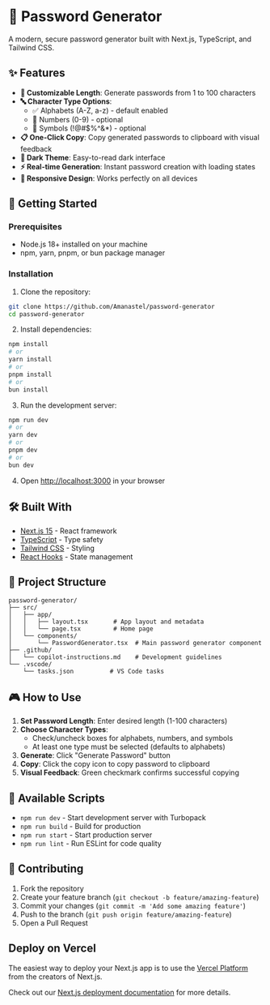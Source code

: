 # 🔐 Password Generator

A modern, secure password generator built with Next.js, TypeScript, and Tailwind CSS.

## ✨ Features

- **🎯 Customizable Length**: Generate passwords from 1 to 100 characters
- **🔤 Character Type Options**: 
  - ✅ Alphabets (A-Z, a-z) - default enabled
  - 🔢 Numbers (0-9) - optional
  - 🔣 Symbols (!@#$%^&*) - optional
- **📋 One-Click Copy**: Copy generated passwords to clipboard with visual feedback
- **🎨 Dark Theme**: Easy-to-read dark interface
- **⚡ Real-time Generation**: Instant password creation with loading states
- **📱 Responsive Design**: Works perfectly on all devices

## 🚀 Getting Started

### Prerequisites
- Node.js 18+ installed on your machine
- npm, yarn, pnpm, or bun package manager

### Installation

1. Clone the repository:
```bash
git clone https://github.com/Amanastel/password-generator
cd password-generator
```

2. Install dependencies:
```bash
npm install
# or
yarn install
# or
pnpm install
# or
bun install
```

3. Run the development server:
```bash
npm run dev
# or
yarn dev
# or
pnpm dev
# or
bun dev
```

4. Open [http://localhost:3000](http://localhost:3000) in your browser

## 🛠️ Built With

- [Next.js 15](https://nextjs.org/) - React framework
- [TypeScript](https://www.typescriptlang.org/) - Type safety
- [Tailwind CSS](https://tailwindcss.com/) - Styling
- [React Hooks](https://reactjs.org/docs/hooks-intro.html) - State management

## 📁 Project Structure

```
password-generator/
├── src/
│   ├── app/
│   │   ├── layout.tsx       # App layout and metadata
│   │   └── page.tsx         # Home page
│   └── components/
│       └── PasswordGenerator.tsx  # Main password generator component
├── .github/
│   └── copilot-instructions.md    # Development guidelines
└── .vscode/
    └── tasks.json          # VS Code tasks
```

## 🎮 How to Use

1. **Set Password Length**: Enter desired length (1-100 characters)
2. **Choose Character Types**: 
   - Check/uncheck boxes for alphabets, numbers, and symbols
   - At least one type must be selected (defaults to alphabets)
3. **Generate**: Click "Generate Password" button
4. **Copy**: Click the copy icon to copy password to clipboard
5. **Visual Feedback**: Green checkmark confirms successful copying

## 🔧 Available Scripts

- `npm run dev` - Start development server with Turbopack
- `npm run build` - Build for production
- `npm run start` - Start production server
- `npm run lint` - Run ESLint for code quality

## 🤝 Contributing

1. Fork the repository
2. Create your feature branch (`git checkout -b feature/amazing-feature`)
3. Commit your changes (`git commit -m 'Add some amazing feature'`)
4. Push to the branch (`git push origin feature/amazing-feature`)
5. Open a Pull Request

## Deploy on Vercel

The easiest way to deploy your Next.js app is to use the [Vercel Platform](https://vercel.com/new?utm_medium=default-template&filter=next.js&utm_source=create-next-app&utm_campaign=create-next-app-readme) from the creators of Next.js.

Check out our [Next.js deployment documentation](https://nextjs.org/docs/app/building-your-application/deploying) for more details.
